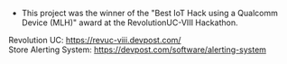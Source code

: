 * This project was the winner of the "Best IoT Hack using a Qualcomm Device (MLH)" award at the RevolutionUC-VIII Hackathon.

Revolution UC: https://revuc-viii.devpost.com/
<br>
Store Alerting System: https://devpost.com/software/alerting-system

